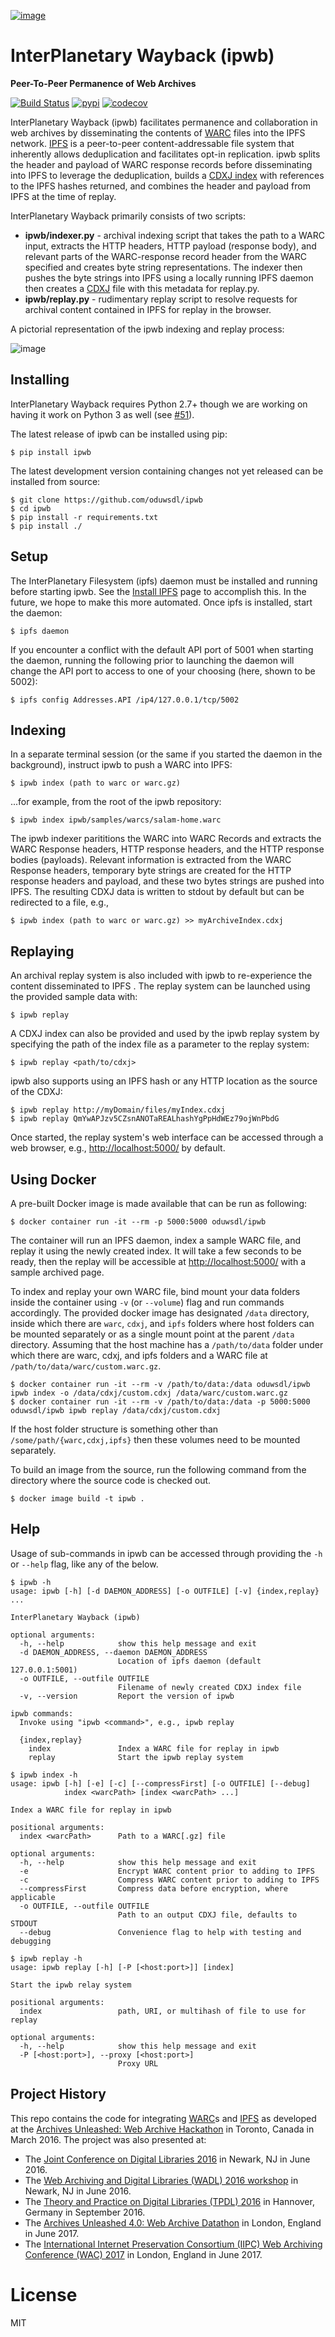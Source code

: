 [![image](https://raw.githubusercontent.com/oduwsdl/ipwb/master/docs/logo.png)](https://pypi.python.org/pypi/ipwb)

# InterPlanetary Wayback (ipwb)

**Peer-To-Peer Permanence of Web Archives**

[![Build Status](https://travis-ci.org/oduwsdl/ipwb.svg?branch=master)](https://travis-ci.org/oduwsdl/ipwb)
[![pypi](https://img.shields.io/pypi/v/ipwb.svg)](https://pypi.org/project/ipwb)
[![codecov](https://codecov.io/gh/oduwsdl/ipwb/branch/master/graph/badge.svg)](https://codecov.io/gh/oduwsdl/ipwb)

InterPlanetary Wayback (ipwb) facilitates permanence and collaboration
in web archives by disseminating the contents of
[WARC](http://www.iso.org/iso/catalogue_detail.htm?csnumber=44717) files
into the IPFS network. [IPFS](https://ipfs.io/) is a peer-to-peer
content-addressable file system that inherently allows deduplication and
facilitates opt-in replication. ipwb splits the header and payload of
WARC response records before disseminating into IPFS to leverage the
deduplication, builds a [CDXJ
index](https://github.com/oduwsdl/ORS/wiki/CDXJ) with references to the
IPFS hashes returned, and combines the header and payload from IPFS at
the time of replay.

InterPlanetary Wayback primarily consists of two scripts:

-   **ipwb/indexer.py** - archival indexing script that takes the path
    to a WARC input, extracts the HTTP headers, HTTP payload (response
    body), and relevant parts of the WARC-response record header from
    the WARC specified and creates byte string representations. The
    indexer then pushes the byte strings into IPFS using a locally
    running IPFS daemon then creates a
    [CDXJ](https://github.com/oduwsdl/ORS/wiki/CDXJ) file with this
    metadata for replay.py.
-   **ipwb/replay.py** - rudimentary replay script to resolve requests
    for archival content contained in IPFS for replay in the browser.

A pictorial representation of the ipwb indexing and replay process:

![image](https://raw.githubusercontent.com/oduwsdl/ipwb/master/docs/diagram_72.png)

## Installing

InterPlanetary Wayback requires Python 2.7+ though we are working on
having it work on Python 3 as well (see
[#51](https://github.com/oduwsdl/ipwb/issues/51)).

The latest release of ipwb can be installed using pip:

```
$ pip install ipwb
```

The latest development version containing changes not yet released can
be installed from source:

```
$ git clone https://github.com/oduwsdl/ipwb
$ cd ipwb
$ pip install -r requirements.txt
$ pip install ./
```

## Setup

The InterPlanetary Filesystem (ipfs) daemon must be installed and
running before starting ipwb. See the [Install
IPFS](https://ipfs.io/docs/install/) page to accomplish this. In the
future, we hope to make this more automated. Once ipfs is installed,
start the daemon:

```
$ ipfs daemon
```

If you encounter a conflict with the default API port of 5001 when
starting the daemon, running the following prior to launching the daemon
will change the API port to access to one of your choosing (here, shown
to be 5002):

```
$ ipfs config Addresses.API /ip4/127.0.0.1/tcp/5002
```

## Indexing

In a separate terminal session (or the same if you started the daemon in
the background), instruct ipwb to push a WARC into IPFS:

```
$ ipwb index (path to warc or warc.gz)
```

...for example, from the root of the ipwb repository:

```
$ ipwb index ipwb/samples/warcs/salam-home.warc
```

The ipwb indexer parititions the WARC into WARC Records and extracts the
WARC Response headers, HTTP response headers, and the HTTP response
bodies (payloads). Relevant information is extracted from the WARC
Response headers, temporary byte strings are created for the HTTP
response headers and payload, and these two bytes strings are pushed
into IPFS. The resulting CDXJ data is written to stdout by default but
can be redirected to a file, e.g.,

```
$ ipwb index (path to warc or warc.gz) >> myArchiveIndex.cdxj
```

## Replaying

An archival replay system is also included with ipwb to re-experience
the content disseminated to IPFS . The replay system can be launched
using the provided sample data with:

```
$ ipwb replay
```

A CDXJ index can also be provided and used by the ipwb replay system by
specifying the path of the index file as a parameter to the replay
system:

```
$ ipwb replay <path/to/cdxj>
```

ipwb also supports using an IPFS hash or any HTTP location as the source
of the CDXJ:

```
$ ipwb replay http://myDomain/files/myIndex.cdxj
$ ipwb replay QmYwAPJzv5CZsnANOTaREALhashYgPpHdWEz79ojWnPbdG
```

Once started, the replay system's web interface can be accessed through
a web browser, e.g., <http://localhost:5000/> by default.

## Using Docker

A pre-built Docker image is made available that can be run as following:

```
$ docker container run -it --rm -p 5000:5000 oduwsdl/ipwb
```

The container will run an IPFS daemon, index a sample WARC file, and
replay it using the newly created index. It will take a few seconds to
be ready, then the replay will be accessible at <http://localhost:5000/>
with a sample archived page.

To index and replay your own WARC file, bind mount your data folders
inside the container using `-v` (or `--volume`) flag and run commands
accordingly. The provided docker image has designated `/data` directory,
inside which there are `warc`, `cdxj`, and `ipfs` folders where host folders
can be mounted separately or as a single mount point at the parent `/data`
directory. Assuming that the host machine has a `/path/to/data` folder
under which there are warc, cdxj, and ipfs folders and a WARC file at
`/path/to/data/warc/custom.warc.gz`.

```
$ docker container run -it --rm -v /path/to/data:/data oduwsdl/ipwb ipwb index -o /data/cdxj/custom.cdxj /data/warc/custom.warc.gz
$ docker container run -it --rm -v /path/to/data:/data -p 5000:5000 oduwsdl/ipwb ipwb replay /data/cdxj/custom.cdxj
```

If the host folder structure is something other than
`/some/path/{warc,cdxj,ipfs}` then these volumes need to be mounted
separately.

To build an image from the source, run the following command from the
directory where the source code is checked out.

```
$ docker image build -t ipwb .
```

## Help

Usage of sub-commands in ipwb can be accessed through providing the `-h`
or `--help` flag, like any of the below.

```
$ ipwb -h
usage: ipwb [-h] [-d DAEMON_ADDRESS] [-o OUTFILE] [-v] {index,replay} ...

InterPlanetary Wayback (ipwb)

optional arguments:
  -h, --help            show this help message and exit
  -d DAEMON_ADDRESS, --daemon DAEMON_ADDRESS
                        Location of ipfs daemon (default 127.0.0.1:5001)
  -o OUTFILE, --outfile OUTFILE
                        Filename of newly created CDXJ index file
  -v, --version         Report the version of ipwb

ipwb commands:
  Invoke using "ipwb <command>", e.g., ipwb replay

  {index,replay}
    index               Index a WARC file for replay in ipwb
    replay              Start the ipwb replay system
```

```
$ ipwb index -h
usage: ipwb [-h] [-e] [-c] [--compressFirst] [-o OUTFILE] [--debug]
            index <warcPath> [index <warcPath> ...]

Index a WARC file for replay in ipwb

positional arguments:
  index <warcPath>      Path to a WARC[.gz] file

optional arguments:
  -h, --help            show this help message and exit
  -e                    Encrypt WARC content prior to adding to IPFS
  -c                    Compress WARC content prior to adding to IPFS
  --compressFirst       Compress data before encryption, where applicable
  -o OUTFILE, --outfile OUTFILE
                        Path to an output CDXJ file, defaults to STDOUT
  --debug               Convenience flag to help with testing and debugging
```

```
$ ipwb replay -h
usage: ipwb replay [-h] [-P [<host:port>]] [index]

Start the ipwb relay system

positional arguments:
  index                 path, URI, or multihash of file to use for replay

optional arguments:
  -h, --help            show this help message and exit
  -P [<host:port>], --proxy [<host:port>]
                        Proxy URL
```

## Project History

This repo contains the code for integrating
[WARC](http://www.iso.org/iso/catalogue_detail.htm?csnumber=44717)s and
[IPFS](https://ipfs.io/) as developed at the [Archives Unleashed: Web
Archive Hackathon]() in Toronto, Canada in March 2016. The project was
also presented at:

-   The [Joint Conference on Digital Libraries
    2016](http://www.jcdl2016.org/) in Newark, NJ in June 2016.
-   The [Web Archiving and Digital Libraries (WADL) 2016
    workshop](http://fox.cs.vt.edu/wadl2016.html) in Newark, NJ in
    June 2016.
-   The [Theory and Practice on Digital Libraries (TPDL)
    2016](http://www.tpdl2016.org/) in Hannover, Germany in
    September 2016.
-   The [Archives Unleashed 4.0: Web Archive Datathon]() in London,
    England in June 2017.
-   The [International Internet Preservation Consortium (IIPC) Web
    Archiving Conference (WAC) 2017](http://netpreserve.org/wac2017/) in
    London, England in June 2017.

# License

MIT
